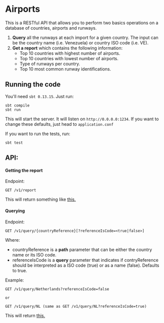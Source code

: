 # Airports

This is a RESTful API that allows you to perform two basics operations on a database of countries, airports and runways.

1. **Query** all the runways at each import for a given country. The input can be the country name (i.e. Venezuela) or country ISO code (i.e. VE).
2. **Get a report** which contains the following information:
    - Top 10 countries with highest number of airports.
    - Top 10 countries with lowest number of airports.
    - Type of runways per country.
    - Top 10 most common runway identifications.
    
## Running the code

You'll need `sbt 0.13.15`. Just run:
    
```
sbt compile
sbt run
```
    
This will start the server. It will listen on `http://0.0.0.0:1234`. If you want to change
these defaults, just head to `application.conf`
    
If you want to run the tests, run:
    
```
sbt test
```
    
## API:
 
 #### Getting the report
 
 Endpoint:
 
 ```
 GET /v1/report
 ```
 
 This will return something like [this.](https://github.com/jesus-a-martinez-v/airports/blob/master/report.json)
 
 
 #### Querying
 
 Endpoint:
 
 
```
GET /v1/query/{countryReference}[?referenceIsCode=<true|false>]
```

Where:
    
* countryReference is a **path** parameter that can be either the country name or its ISO code.
* referenceIsCode is a **query** parameter that indicates if contryReference should be interpreted as a ISO code (true) or as a name (false). Defaults to true.

Example: 

```
GET /v1/query/Netherlands?referenceIsCode=false

or

GET /v1/query/NL (same as GET /v1/query/NL?referenceIsCode=true)

```

This will return [this.](https://github.com/jesus-a-martinez-v/airports/blob/master/query.json)
